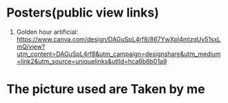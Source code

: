 # Posters(public view links)
1. Golden hour artificial: https://www.canva.com/design/DAGuSpL4rf8/867YwXpl4mlzgUv51sxLmQ/view?utm_content=DAGuSpL4rf8&utm_campaign=designshare&utm_medium=link2&utm_source=uniquelinks&utlId=hca6b8b01a9
# The picture used are Taken by me
